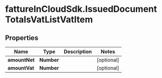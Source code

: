 # fattureInCloudSdk.IssuedDocumentTotalsVatListVatItem

## Properties

Name | Type | Description | Notes
------------ | ------------- | ------------- | -------------
**amountNet** | **Number** |  | [optional] 
**amountVat** | **Number** |  | [optional] 


